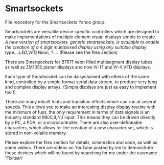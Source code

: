 # Smartsockets
File repository for the Smartsockets Yahoo group.

Smartsockets are versatile device specific controllers which are designed to make implementations of multiple element visual displays simple to create.
*A new version of smartsockets, generic smartsockets, is available to enable the creation of a 4 digit multiplexed display using any suitable display type....LED,VFD,Neon, ? ...* (Please see the files section)

There are Smartsockets for B7971 neon filled multisegment display tubes, as well as ZM1350 planar displays and now IV-17 and IV-4 VFD displays.

Each type of Smartsocket can be daisychained with others of the same kind, controlled by a simple format serial data stream, to produce very long and complex display arrays. (Simple displays are just as easy to implement too !)

There are many inbuilt fonts and transition effects which can run at several speeds. This allows you to make an interesting display display routine with the minimum of fuss, the only requirement in terms of data signals is an industry standard 9600,8,N,1 input. This means they can be driven directly by a PC, a PDA, or a microcontroller. There are also user-defineable characters, which allows for the creation of a new character set, which is stored in non-volatile memory.

Please explore the files section for details, schematics and code, as well as some videos. There are videos on YouTube posted by me to demonstrate these devices which will be found by searching for me under the username 'Fixitsan'
